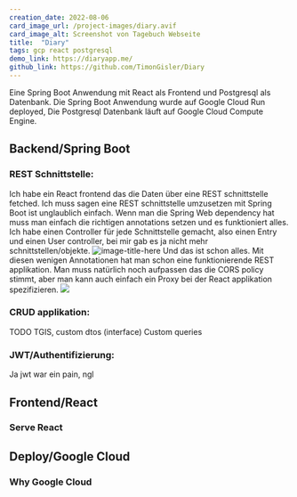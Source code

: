 ```yaml
---
creation_date: 2022-08-06
card_image_url: /project-images/diary.avif
card_image_alt: Screenshot von Tagebuch Webseite
title:  "Diary"
tags: gcp react postgresql
demo_link: https://diaryapp.me/
github_link: https://github.com/TimonGisler/Diary
---
```


Eine Spring Boot Anwendung mit React als Frontend und Postgresql als Datenbank. Die Spring Boot Anwendung wurde auf Google Cloud Run deployed, Die Postgresql Datenbank läuft auf Google Cloud Compute Engine.

Backend/Spring Boot
---------
### REST Schnittstelle:
Ich habe ein React frontend das die Daten über eine REST schnittstelle fetched.
Ich muss sagen eine REST schnittstelle umzusetzen mit Spring Boot ist unglaublich einfach.
Wenn man die Spring Web dependency hat muss man einfach die richtigen annotations setzen und es funktioniert alles.
Ich habe einen Controller für jede Schnittstelle gemacht, also einen Entry und einen User controller, bei mir gab es ja nicht mehr schnittstellen/objekte.
![image-title-here](assets\img\projectPictures\Diary\EntryController.png)
Und das ist schon alles. Mit diesen wenigen Annotationen hat man schon eine funktionierende REST applikation.
Man muss natürlich noch aufpassen das die CORS policy stimmt, aber man kann auch einfach ein Proxy bei der React applikation spezifizieren.
![](assets\img\projectPictures\Diary\DiaryProxy.png)


### CRUD applikation:
TODO TGIS, custom dtos (interface)
Custom queries

### JWT/Authentifizierung:

Ja jwt war ein pain, ngl

Frontend/React
---------
### Serve React

Deploy/Google Cloud
---------

### Why Google Cloud
